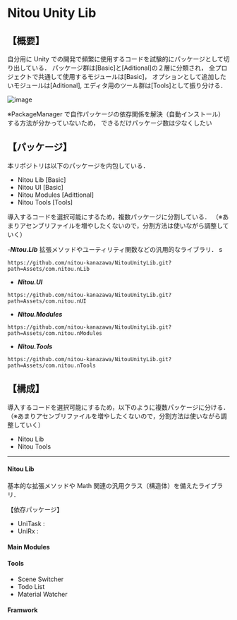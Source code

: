 # Nitou Unity Lib

## 【概要】

自分用に Unity での開発で頻繁に使用するコードを試験的にパッケージとして切り出している．
パッケージ群は[Basic]と[Aditional]の２層に分類され，
全プロジェクトで共通して使用するモジュールは[Basic]，
オプションとして追加したいモジュールは[Aditional],
エディタ用のツール群は[Tools]として振り分ける．

![image](https://github.com/user-attachments/assets/4e5f3e04-d02f-4463-b678-91145a08c979)

※PackageManager で自作パッケージの依存関係を解決（自動インストール）する方法が分かっていないため，
できるだけパッケージ数は少なくしたい

## 【パッケージ】

本リポジトリは以下のパッケージを内包している．

- Nitou Lib [Basic]
- Nitou UI [Basic]
- Nitou Modules [Adittional]
- Nitou Tools [Tools]

導入するコードを選択可能にするため，複数パッケージに分割している．
（※あまりアセンブリファイルを増やしたくないので，分割方法は使いながら調整していく）

-***Nitou.Lib***
拡張メソッドやユーティリティ関数などの汎用的なライブラリ．
s
```
https://github.com/nitou-kanazawa/NitouUnityLib.git?path=Assets/com.nitou.nLib
```

- ***Nitou.UI***
```
https://github.com/nitou-kanazawa/NitouUnityLib.git?path=Assets/com.nitou.nUI
```

- ***Nitou.Modules***
```
https://github.com/nitou-kanazawa/NitouUnityLib.git?path=Assets/com.nitou.nModules
```

- ***Nitou.Tools***
```
https://github.com/nitou-kanazawa/NitouUnityLib.git?path=Assets/com.nitou.nTools
```

## 【構成】

導入するコードを選択可能にするため，以下のように複数パッケージに分ける．
（※あまりアセンブリファイルを増やしたくないので，分割方法は使いながら調整していく）

- Nitou Lib
- Nitou Tools

---

#### Nitou Lib

基本的な拡張メソッドや Math 関連の汎用クラス（構造体）を備えたライブラリ．

【依存パッケージ】

- UniTask :
- UniRx :

#### Main Modules

#### Tools

- Scene Switcher
- Todo List
- Material Watcher

#### Framwork

